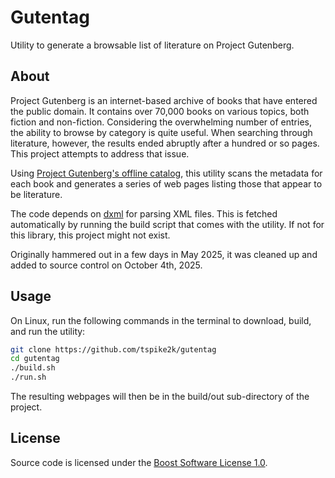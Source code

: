 # Gutentag

Utility to generate a browsable list of literature on Project Gutenberg.

## About

Project Gutenberg is an internet-based archive of books that have entered the public domain. It contains over 70,000 books on various topics, both fiction and non-fiction. Considering the overwhelming number of entries, the ability to browse by category is quite useful. When searching through literature, however, the results ended abruptly after a hundred or so pages. This project attempts to address that issue.

Using [Project Gutenberg's offline catalog](https://www.gutenberg.org/ebooks/offline_catalogs.html), this utility scans the metadata for each book and generates a series of web pages listing those that appear to be literature.

The code depends on [dxml](https://github.com/jmdavis/dxml) for parsing XML files. This is fetched automatically by running the build script that comes with the utility. If not for this library, this project might not exist.

Originally hammered out in a few days in May 2025, it was cleaned up and added to source control on October 4th, 2025.

## Usage

On Linux, run the following commands in the terminal to download, build, and run the utility:

```bash
git clone https://github.com/tspike2k/gutentag
cd gutentag
./build.sh
./run.sh
```

The resulting webpages will then be in the build/out sub-directory of the project.

## License

Source code is licensed under the [Boost Software License 1.0](https://www.boost.org/LICENSE_1_0.txt).
